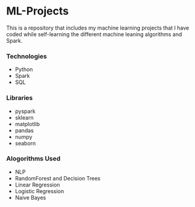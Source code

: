 # ML-Projects
This is a repository that includes my machine learning projects that I have coded while self-learning the different machine leaning algorithms and Spark.



### Technologies
* Python
* Spark
* SQL

### Libraries
* pyspark
* sklearn
* matplotlib
* pandas
* numpy
* seaborn

### Alogorithms Used
* NLP
* RandomForest and Decision Trees
* Linear Regression
* Logistic Regression
* Naive Bayes
